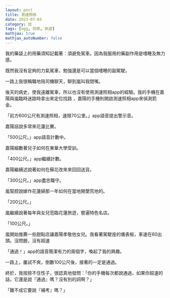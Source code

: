 ```yaml
---
layout: post
title: 測速照相
date: 2023-07-03
category: 誌
tags: [egg, 同學, 旅遊]
mathjax: true
mathjax_autoNumber: false
---
```


我的藥袋上的用藥須知記載著：須避免駕車。因為我服用的藥副作用是嗜睡及無力感。

既然我沒有足夠的力氣駕車，勉強還是可以當個嗜睡的副駕駛。

一路上我很稱職地陪司機聊天，聊到嵐叫我閉嘴。

後天的病史，使我遠離駕車，所以也沒有使用測速照相app的經驗。我的手機在嘉陽與嵐臨時迷路時拿出來定位找路 ，嘉陽的手機則開啟測速照相app來偵測罰金。

<!--more-->

「前方600公尺有測速照相，速限70公里。」app語音提出警示音。

嘉陽話說多常來花蓮比賽。

「500公尺。」app語音計數中。

嘉陽細數著兒子如何在東華大學受訓。

「400公尺。」app繼續計數。

嘉陽繼續述說著如何在蘇花改來來回回送貨。

「300公尺。」app盡忠職守。

嵐幫腔說嫁作花蓮婦那一年如何在當地開墾荒地的。

「200公尺。」

嵐繼續說著每年與女兒蒞臨花蓮旅遊，嘗遍特色名店。

「100公尺。」

嵐開始推薦一些甜點店讓嘉陽孝敬他女兒。我看著駕駛座的儀表板，車速在60出頭。沒問題，沒有超速

「通過！」app的語音簡潔有力的兩個字，喚起了我的興趣。

一路上，屢試不爽，倒數100公尺後，接著的一定是通過。

終於，我按捺不住性子，很認真地發問：「你的手機每次都說通過，如果你超速的話，它還是說『通過』嗎？沒有別的詞啊？」

「難不成它要說『補考』嗎？」
